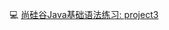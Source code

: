 :computer: [尚硅谷Java基础语法练习: project3](https://www.bilibili.com/video/BV1Kb411W75N?p=387&vd_source=c6866d088ad067762877e4b6b23ab9df)